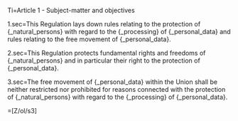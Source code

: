 Ti=Article 1 - Subject-matter and objectives

1.sec=This Regulation lays down rules relating to the protection of {_natural_persons} with regard to the {_processing} of {_personal_data} and rules relating to the free movement of {_personal_data}.

2.sec=This Regulation protects fundamental rights and freedoms of {_natural_persons} and in particular their right to the protection of {_personal_data}.

3.sec=The free movement of {_personal_data} within the Union shall be neither restricted nor prohibited for reasons connected with the protection of {_natural_persons} with regard to the {_processing} of {_personal_data}.

=[Z/ol/s3]
